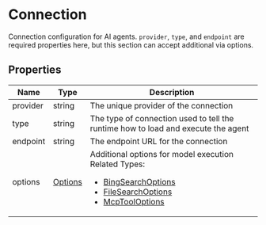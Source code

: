 # Connection

Connection configuration for AI agents.
`provider`, `type`, and `endpoint` are required properties here,
but this section can accept additional via options.





## Properties

| Name | Type | Description |
| ---- | ---- | ----------- |
| provider | string | The unique provider of the connection  |
| type | string | The type of connection used to tell the runtime how to load and execute the agent  |
| endpoint | string | The endpoint URL for the connection  |
| options | [Options](Options.md) | Additional options for model execution <br />Related Types:<ul><li>[BingSearchOptions](BingSearchOptions.md)</li><li>[FileSearchOptions](FileSearchOptions.md)</li><li>[McpToolOptions](McpToolOptions.md)</li></ul> |



